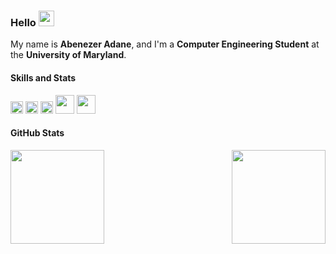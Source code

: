 ### Hello <img style="pointer-events: none" src="https://media.giphy.com/media/hvRJCLFzcasrR4ia7z/giphy.gif" width="25px">

My name is **Abenezer Adane**, and I'm a **Computer Engineering Student** at the **University of Maryland**.

#### Skills and Stats
<p align="left">
  <img height="20em" src="https://img.shields.io/badge/c-%2300599C.svg?style=for-the-badge&logo=c">
  <img height="20em" src="https://img.shields.io/badge/c++-%2300599C.svg?style=for-the-badge&logo=c%2B%2B">
  <img height="20em" src="https://img.shields.io/badge/Java-orange?style=flat-square&logo=java">
  <img height="30em" src="https://img.shields.io/badge/Kotlin-black?style=flat-square&logo=kotlin">
  <img height="30em" src="https://img.shields.io/badge/-Python-black?style=flat-square&logo=Python">
</p>

#### GitHub Stats
<p align="center">
  <img height="150em" src="https://github-readme-stats.vercel.app/api?username=PB020&count_private=true&show_icons=true&theme=dark" align = "left"/>
  <img height="150em" src="https://github-readme-stats.vercel.app/api/top-langs?username=PB020&show_icons=true&locale=en&layout=compact&theme=dark" align = "right"/>
</p>
